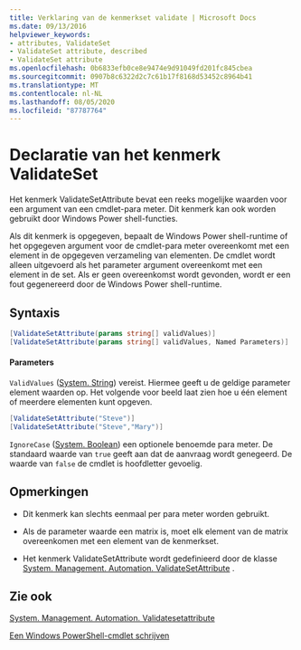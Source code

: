 ```yaml
---
title: Verklaring van de kenmerkset validate | Microsoft Docs
ms.date: 09/13/2016
helpviewer_keywords:
- attributes, ValidateSet
- ValidateSet attribute, described
- ValidateSet attribute
ms.openlocfilehash: 0b6833efb0ce8e9474e9d91049fd201fc845cbea
ms.sourcegitcommit: 0907b8c6322d2c7c61b17f8168d53452c8964b41
ms.translationtype: MT
ms.contentlocale: nl-NL
ms.lasthandoff: 08/05/2020
ms.locfileid: "87787764"
---
```

# <a name="validateset-attribute-declaration"></a>Declaratie van het kenmerk ValidateSet

Het kenmerk ValidateSetAttribute bevat een reeks mogelijke waarden voor een argument van een cmdlet-para meter. Dit kenmerk kan ook worden gebruikt door Windows Power shell-functies.

Als dit kenmerk is opgegeven, bepaalt de Windows Power shell-runtime of het opgegeven argument voor de cmdlet-para meter overeenkomt met een element in de opgegeven verzameling van elementen. De cmdlet wordt alleen uitgevoerd als het parameter argument overeenkomt met een element in de set. Als er geen overeenkomst wordt gevonden, wordt er een fout gegenereerd door de Windows Power shell-runtime.

## <a name="syntax"></a>Syntaxis

```csharp
[ValidateSetAttribute(params string[] validValues)]
[ValidateSetAttribute(params string[] validValues, Named Parameters)]
```

#### <a name="parameters"></a>Parameters

`ValidValues` ([System. String](/dotnet/api/System.String)) vereist. Hiermee geeft u de geldige parameter element waarden op. Het volgende voor beeld laat zien hoe u één element of meerdere elementen kunt opgeven.

```csharp
[ValidateSetAttribute("Steve")]
[ValidateSetAttribute("Steve","Mary")]
```

`IgnoreCase` ([System. Boolean](/dotnet/api/System.Boolean)) een optionele benoemde para meter. De standaard waarde van `true` geeft aan dat de aanvraag wordt genegeerd. De waarde van `false` de cmdlet is hoofdletter gevoelig.

## <a name="remarks"></a>Opmerkingen

- Dit kenmerk kan slechts eenmaal per para meter worden gebruikt.

- Als de parameter waarde een matrix is, moet elk element van de matrix overeenkomen met een element van de kenmerkset.

- Het kenmerk ValidateSetAttribute wordt gedefinieerd door de klasse [System. Management. Automation. ValidateSetAttribute](/dotnet/api/System.Management.Automation.ValidateSetAttribute) .

## <a name="see-also"></a>Zie ook

[System. Management. Automation. Validatesetattribute](/dotnet/api/System.Management.Automation.ValidateSetAttribute)

[Een Windows PowerShell-cmdlet schrijven](./writing-a-windows-powershell-cmdlet.md)
